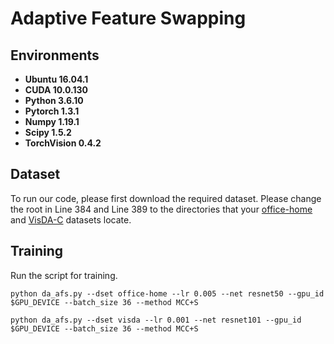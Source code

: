 # Adaptive Feature Swapping


## Environments

* **Ubuntu 16.04.1**
* **CUDA 10.0.130**
* **Python 3.6.10**
* **Pytorch 1.3.1**
* **Numpy 1.19.1**
* **Scipy 1.5.2**
* **TorchVision 0.4.2**

## Dataset

To run our code, please first download the required dataset. Please change the root in Line 384 and Line 389 to the directories that your [office-home](https://www.hemanthdv.org/officeHomeDataset.html) and [VisDA-C](https://github.com/VisionLearningGroup/taskcv-2017-public/tree/master/classification) datasets locate.

## Training

Run the script for training.

```shell
python da_afs.py --dset office-home --lr 0.005 --net resnet50 --gpu_id $GPU_DEVICE --batch_size 36 --method MCC+S

python da_afs.py --dset visda --lr 0.001 --net resnet101 --gpu_id $GPU_DEVICE --batch_size 36 --method MCC+S
```
